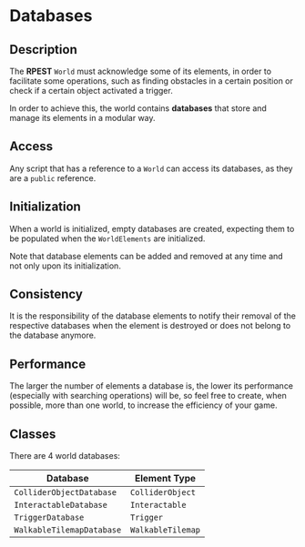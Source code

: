 # Databases

## Description

The **RPEST** `World` must acknowledge some of its elements, in order to facilitate some operations, such as finding obstacles in a certain position or check if a certain object activated a trigger.

In order to achieve this, the world contains **databases** that store and manage its elements in a modular way.

## Access

Any script that has a reference to a `World` can access its databases, as they are a `public` reference.

## Initialization

When a world is initialized, empty databases are created, expecting them to be populated when the `WorldElements` are initialized.

Note that database elements can be added and removed at any time and not only upon its initialization.

## Consistency

It is the responsibility of the database elements to notify their removal of the respective databases when the element is destroyed or does not belong to the database anymore.

## Performance

The larger the number of elements a database is, the lower its performance (especially with searching operations) will be, so feel free to create, when possible, more than one world, to increase the efficiency of your game.

## Classes

There are 4 world databases:

|Database|Element Type|
|---|---|
|`ColliderObjectDatabase`|`ColliderObject`|
|`InteractableDatabase`|`Interactable`|
|`TriggerDatabase`|`Trigger`|
|`WalkableTilemapDatabase`|`WalkableTilemap`|
